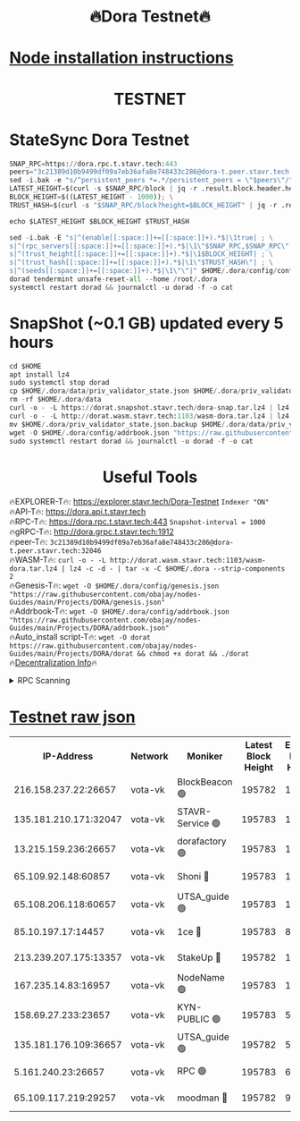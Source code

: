 <h1 align="center"> 🔥Dora Testnet🔥</h1>

[Node installation instructions](https://github.com/obajay/nodes-Guides/tree/main/Projects/DORA)
=

<h1 align="center"> TESTNET</h1>

# StateSync Dora Testnet
```python
SNAP_RPC=https://dora.rpc.t.stavr.tech:443
peers="3c21389d10b9499df09a7eb36afa8e748433c286@dora-t.peer.stavr.tech:32046"
sed -i.bak -e "s/^persistent_peers *=.*/persistent_peers = \"$peers\"/" $HOME/.dora/config/config.toml
LATEST_HEIGHT=$(curl -s $SNAP_RPC/block | jq -r .result.block.header.height); \
BLOCK_HEIGHT=$((LATEST_HEIGHT - 1000)); \
TRUST_HASH=$(curl -s "$SNAP_RPC/block?height=$BLOCK_HEIGHT" | jq -r .result.block_id.hash)

echo $LATEST_HEIGHT $BLOCK_HEIGHT $TRUST_HASH

sed -i.bak -E "s|^(enable[[:space:]]+=[[:space:]]+).*$|\1true| ; \
s|^(rpc_servers[[:space:]]+=[[:space:]]+).*$|\1\"$SNAP_RPC,$SNAP_RPC\"| ; \
s|^(trust_height[[:space:]]+=[[:space:]]+).*$|\1$BLOCK_HEIGHT| ; \
s|^(trust_hash[[:space:]]+=[[:space:]]+).*$|\1\"$TRUST_HASH\"| ; \
s|^(seeds[[:space:]]+=[[:space:]]+).*$|\1\"\"|" $HOME/.dora/config/config.toml
dorad tendermint unsafe-reset-all --home /root/.dora
systemctl restart dorad && journalctl -u dorad -f -o cat
```
# SnapShot (~0.1 GB) updated every 5 hours
```python
cd $HOME
apt install lz4
sudo systemctl stop dorad
cp $HOME/.dora/data/priv_validator_state.json $HOME/.dora/priv_validator_state.json.backup
rm -rf $HOME/.dora/data
curl -o - -L https://dorat.snapshot.stavr.tech/dora-snap.tar.lz4 | lz4 -c -d - | tar -x -C $HOME/.dora --strip-components 2
curl -o - -L http://dorat.wasm.stavr.tech:1103/wasm-dora.tar.lz4 | lz4 -c -d - | tar -x -C $HOME/.dora --strip-components 2
mv $HOME/.dora/priv_validator_state.json.backup $HOME/.dora/data/priv_validator_state.json
wget -O $HOME/.dora/config/addrbook.json "https://raw.githubusercontent.com/obajay/nodes-Guides/main/Projects/DORA/addrbook.json"
sudo systemctl restart dorad && journalctl -u dorad -f -o cat
```
 <h1 align="center"> Useful Tools</h1>
 
🔥EXPLORER-T🔥: https://explorer.stavr.tech/Dora-Testnet        `Indexer "ON"` \
🔥API-T🔥:      https://dora.api.t.stavr.tech \
🔥RPC-T🔥:      https://dora.rpc.t.stavr.tech:443              `Snapshot-interval = 1000` \
🔥gRPC-T🔥:     http://dora.grpc.t.stavr.tech:1912 \
🔥peer-T🔥:     `3c21389d10b9499df09a7eb36afa8e748433c286@dora-t.peer.stavr.tech:32046` \
🔥WASM-T🔥:     ```curl -o - -L http://dorat.wasm.stavr.tech:1103/wasm-dora.tar.lz4 | lz4 -c -d - | tar -x -C $HOME/.dora --strip-components 2``` \
🔥Genesis-T🔥:  ```wget -O $HOME/.dora/config/genesis.json "https://raw.githubusercontent.com/obajay/nodes-Guides/main/Projects/DORA/genesis.json"``` \
🔥Addrbook-T🔥: ```wget -O $HOME/.dora/config/addrbook.json "https://raw.githubusercontent.com/obajay/nodes-Guides/main/Projects/DORA/addrbook.json"``` \
🔥Auto_install script-T🔥:  `wget -O dorat https://raw.githubusercontent.com/obajay/nodes-Guides/main/Projects/DORA/dorat && chmod +x dorat && ./dorat` \
🔥[Decentralization Info](https://github.com/obajay/StateSync-snapshots/tree/main/Projects/Dora/Decentralization)🔥

<details>
<summary>RPC Scanning</summary>

<h2 align="center"> We scan nodes in real time every 4 hours. And we provide the final result of RPC endpoints.
We cannot influence the operation of these nodes in any way. </h2>


```python
If Voting Power is higher than 0 --> then the Node is a validator of the network and may be subject to attack and be a potential threat to the chain.
```
```python
We marked such validators with a red symbol
```

</details>

[Testnet raw json](https://rpc-check.dorat.stavr.tech/dorat/rpc-dorat-result.json)
=



<table><tr><th>IP-Address</th><th>Network</th><th>Moniker</th><th>Latest Block Height</th><th>Earliest Block Height</th><th>Catching Up</th><th>Tx Index</th><th>Voting Power</th><th>Scan Time</th></tr><tr><td>216.158.237.22:26657</td><td>vota-vk</td><td>BlockBeacon 🟢</td><td>195782</td><td>1</td><td>False</td><td>off</td><td>0</td><td>2024-01-02T11:55:32.183625384UTC</td></tr><tr><td>135.181.210.171:32047</td><td>vota-vk</td><td>STAVR-Service 🟢</td><td>195783</td><td>1</td><td>False</td><td>on</td><td>0</td><td>2024-01-02T11:55:37.046267949UTC</td></tr><tr><td>13.215.159.236:26657</td><td>vota-vk</td><td>dorafactory 🟢</td><td>195783</td><td>1</td><td>False</td><td>on</td><td>0</td><td>2024-01-02T11:55:38.294633711UTC</td></tr><tr><td>65.109.92.148:60857</td><td>vota-vk</td><td>Shoni 🔴</td><td>195783</td><td>1</td><td>False</td><td>on</td><td>9323404379593930</td><td>2024-01-02T11:55:40.309794862UTC</td></tr><tr><td>65.108.206.118:60657</td><td>vota-vk</td><td>UTSA_guide 🟢</td><td>195783</td><td>1</td><td>False</td><td>on</td><td>0</td><td>2024-01-02T11:55:40.745859034UTC</td></tr><tr><td>85.10.197.17:14457</td><td>vota-vk</td><td>1ce 🔴</td><td>195783</td><td>8001</td><td>False</td><td>off</td><td>9009000000000000</td><td>2024-01-02T11:55:39.152373942UTC</td></tr><tr><td>213.239.207.175:13357</td><td>vota-vk</td><td>StakeUp 🔴</td><td>195782</td><td>13001</td><td>False</td><td>off</td><td>9009500000000000</td><td>2024-01-02T11:55:31.541826008UTC</td></tr><tr><td>167.235.14.83:16957</td><td>vota-vk</td><td>NodeName 🟢</td><td>195783</td><td>14001</td><td>False</td><td>on</td><td>0</td><td>2024-01-02T11:55:41.038274182UTC</td></tr><tr><td>158.69.27.233:23657</td><td>vota-vk</td><td>KYN-PUBLIC 🟢</td><td>195783</td><td>52001</td><td>False</td><td>on</td><td>0</td><td>2024-01-02T11:55:39.904922604UTC</td></tr><tr><td>135.181.176.109:36657</td><td>vota-vk</td><td>UTSA_guide 🟢</td><td>195782</td><td>55501</td><td>False</td><td>on</td><td>0</td><td>2024-01-02T11:55:31.310707328UTC</td></tr><tr><td>5.161.240.23:26657</td><td>vota-vk</td><td>RPC 🟢</td><td>195783</td><td>60001</td><td>False</td><td>off</td><td>0</td><td>2024-01-02T11:55:38.902894242UTC</td></tr><tr><td>65.109.117.219:29257</td><td>vota-vk</td><td>moodman 🔴</td><td>195782</td><td>99800</td><td>False</td><td>off</td><td>9009100000000000</td><td>2024-01-02T11:55:34.577935394UTC</td></tr></table>
